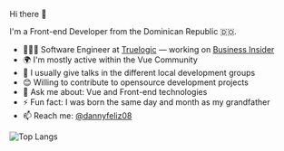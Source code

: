 Hi there 👋

I'm a Front-end Developer from the Dominican Republic 🇩🇴.
- 👨🏽‍💻 Software Engineer at [Truelogic](https://www.truelogicsoftware.com/) — working on [Business Insider](https://www.businessinsider.com)
- 🌍 I'm mostly active within the Vue Community
- 🎤 I usually give talks in the different local development groups
- 😊 Willing to contribute to opensource development projects
- 💬 Ask me about: Vue and Front-end technologies
- ⚡️ Fun fact: I was born the same day and month as my grandfather
- 📫 Reach me: <a href="https://twitter.com/dannyfeliz08">@dannyfeliz08</a>

![Top Langs](https://github-readme-stats.vercel.app/api/top-langs/?username=DannyFeliz&theme=buefy&layout=compact)
